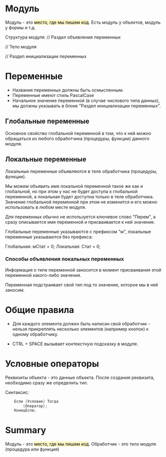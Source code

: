 # Модуль
Модуль - это <mark style="background: #FFF3A3A6;">место, где мы пишем код</mark>.
Есть модуль у объектов, модуль у формы и т.д.

Структура модуля:
// Раздел объявления переменных

// Тело модуля

// Раздел инициализации переменных

# Переменные
- Названия переменных должны быть осмысленным.
- Переменные имеют стиль PascalCase
- Начальное значение переменной (в случае числового типа данных), мы должны указывать в блоке "Раздел инициализации переменных".

## Глобальные переменные
Основное свойство глобальной переменной в том, что к ней можно обращаться из любого обработчика (процедуры, функции) данного модуля.

## Локальные переменные
Локальные переменные объявляются в теле обработчика (процедуры, функции). 

Мы можем объявить имя локальной переменной такое же как и глобальной, но при этом у нас не будет доступа к глобальной переменной, а локальная будет доступна только в теле обработчика. Значение глобальной переменной при этом не изменится и его можно использовать в любом месте модуля.

Для переменных обычно не используется ключевое слово "Перем", а сразу описывается имя переменной и присваивается к ней значение.

Глобальные переменные указываются с префиксом "м", локальные переменные указываются без префикса:

Глобальная: мСтат = 0;
Локальная: Стат = 0;
### Способы объявления локальных переменных
Информация о типе переменной заносится в момент присваивания этой переменной какого-либо значения.

Переменная подстраивает свой тип под то значение, которое мы в неё заносим.
# Общие правила
- Для каждого элемента должен быть написан свой обработчик - нельзя прикреплять несколько элементов (например кнопок) к одному обработчику.

- CTRL + SPACE вызывает контекстную подсказку в модуле.
# Условные операторы
Реквизиты объекта - это данные объекта. После создания реквизита, необходимо сразу же определить тип.

Синтаксис:
~~~C
	Если {Условие} Тогда
		{Оператор};
	КонецЕсли;
~~~

# Summary
Модуль - это <mark style="background: #FFF3A3A6;">место, где мы пишем код</mark>.
Обработчик - это тело модуля (процедура или функция)